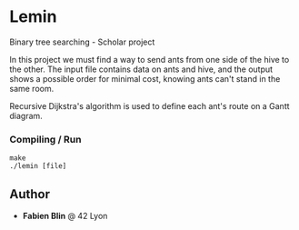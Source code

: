 # Lemin

Binary tree searching - Scholar project

In this project we must find a way to send ants from one side of the hive to the other.
The input file contains data on ants and hive, and the output shows a possible order for minimal cost, knowing ants can't stand in the same room.

Recursive Dijkstra's algorithm is used to define each ant's route on a Gantt diagram.

### Compiling / Run

```
make
./lemin [file]
```

## Author

* **Fabien Blin** @ 42 Lyon
